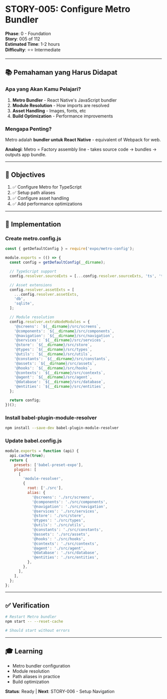 # STORY-005: Configure Metro Bundler

**Phase**: 0 - Foundation  
**Story**: 005 of 112  
**Estimated Time**: 1-2 hours  
**Difficulty**: ⭐⭐ Intermediate

---

## 📚 Pemahaman yang Harus Didapat

### Apa yang Akan Kamu Pelajari?

1. **Metro Bundler** - React Native's JavaScript bundler
2. **Module Resolution** - How imports are resolved
3. **Asset Handling** - Images, fonts, etc
4. **Build Optimization** - Performance improvements

### Mengapa Penting?

Metro adalah **bundler untuk React Native** - equivalent of Webpack for web.

**Analogi**: Metro = Factory assembly line - takes source code → bundles → outputs app bundle.

---

## 🎯 Objectives

1. ✅ Configure Metro for TypeScript
2. ✅ Setup path aliases
3. ✅ Configure asset handling
4. ✅ Add performance optimizations

---

## 📝 Implementation

### Create metro.config.js

```javascript
const { getDefaultConfig } = require('expo/metro-config');

module.exports = (() => {
  const config = getDefaultConfig(__dirname);

  // TypeScript support
  config.resolver.sourceExts = [...config.resolver.sourceExts, 'ts', 'tsx'];

  // Asset extensions
  config.resolver.assetExts = [
    ...config.resolver.assetExts,
    'db',
    'sqlite',
  ];

  // Module resolution
  config.resolver.extraNodeModules = {
    '@screens': `${__dirname}/src/screens`,
    '@components': `${__dirname}/src/components`,
    '@navigation': `${__dirname}/src/navigation`,
    '@services': `${__dirname}/src/services`,
    '@store': `${__dirname}/src/store`,
    '@types': `${__dirname}/src/types`,
    '@utils': `${__dirname}/src/utils`,
    '@constants': `${__dirname}/src/constants`,
    '@assets': `${__dirname}/src/assets`,
    '@hooks': `${__dirname}/src/hooks`,
    '@contexts': `${__dirname}/src/contexts`,
    '@agent': `${__dirname}/src/agent`,
    '@database': `${__dirname}/src/database`,
    '@entities': `${__dirname}/src/entities`,
  };

  return config;
})();
```

### Install babel-plugin-module-resolver

```bash
npm install --save-dev babel-plugin-module-resolver
```

### Update babel.config.js

```javascript
module.exports = function (api) {
  api.cache(true);
  return {
    presets: ['babel-preset-expo'],
    plugins: [
      [
        'module-resolver',
        {
          root: ['./src'],
          alias: {
            '@screens': './src/screens',
            '@components': './src/components',
            '@navigation': './src/navigation',
            '@services': './src/services',
            '@store': './src/store',
            '@types': './src/types',
            '@utils': './src/utils',
            '@constants': './src/constants',
            '@assets': './src/assets',
            '@hooks': './src/hooks',
            '@contexts': './src/contexts',
            '@agent': './src/agent',
            '@database': './src/database',
            '@entities': './src/entities',
          },
        },
      ],
    ],
  };
};
```

---

## ✅ Verification

```bash
# Restart Metro bundler
npm start -- --reset-cache

# Should start without errors
```

---

## 🎓 Learning

- Metro bundler configuration
- Module resolution
- Path aliases in practice
- Build optimization

**Status**: Ready | **Next**: STORY-006 - Setup Navigation
